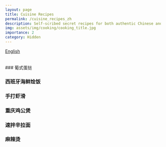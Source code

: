 ```yaml
---
layout: page
title: Cuisine Recipes
permalink: /cuisine_recipes_zh
description: Self-scribed secret recipes for both authentic Chinese and Western cuisines
img: assets/img/cooking/cooking_title.jpg
importance: 2
category: Hidden
---
```

<div class="button-row">
  <a href="cuisine_recipes" class="fancy-button">English</a>
</div>
<br>
<br>
### 葡式蛋挞

### 西班牙海鲜烩饭

### 手打虾滑

### 重庆鸡公煲

### 速拌辛拉面

### 麻辣烫

